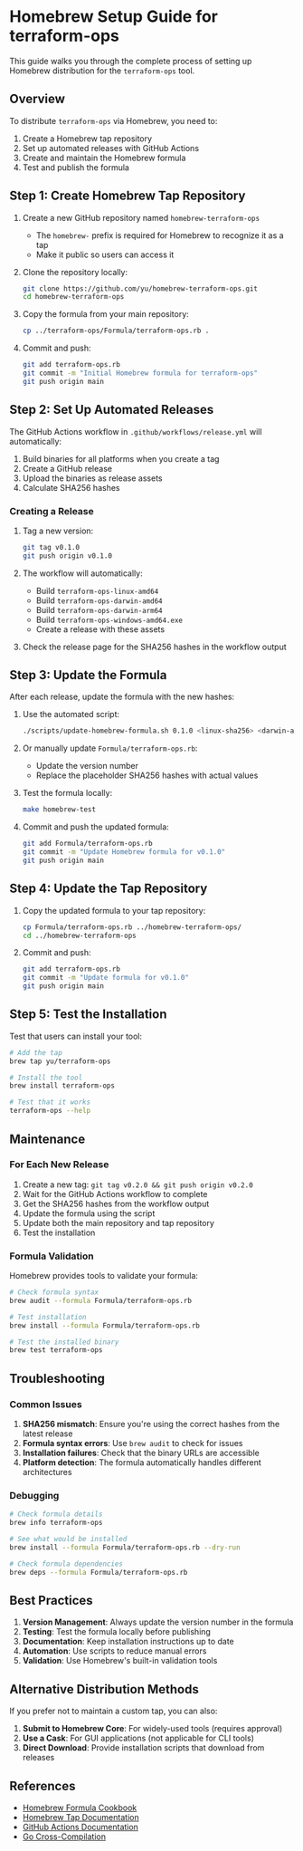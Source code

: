 # Homebrew Setup Guide for terraform-ops

This guide walks you through the complete process of setting up Homebrew distribution for the `terraform-ops` tool.

## Overview

To distribute `terraform-ops` via Homebrew, you need to:

1. Create a Homebrew tap repository
2. Set up automated releases with GitHub Actions
3. Create and maintain the Homebrew formula
4. Test and publish the formula

## Step 1: Create Homebrew Tap Repository

1. Create a new GitHub repository named `homebrew-terraform-ops`
   - The `homebrew-` prefix is required for Homebrew to recognize it as a tap
   - Make it public so users can access it

2. Clone the repository locally:

   ```bash
   git clone https://github.com/yu/homebrew-terraform-ops.git
   cd homebrew-terraform-ops
   ```

3. Copy the formula from your main repository:

   ```bash
   cp ../terraform-ops/Formula/terraform-ops.rb .
   ```

4. Commit and push:
   ```bash
   git add terraform-ops.rb
   git commit -m "Initial Homebrew formula for terraform-ops"
   git push origin main
   ```

## Step 2: Set Up Automated Releases

The GitHub Actions workflow in `.github/workflows/release.yml` will automatically:

1. Build binaries for all platforms when you create a tag
2. Create a GitHub release
3. Upload the binaries as release assets
4. Calculate SHA256 hashes

### Creating a Release

1. Tag a new version:

   ```bash
   git tag v0.1.0
   git push origin v0.1.0
   ```

2. The workflow will automatically:
   - Build `terraform-ops-linux-amd64`
   - Build `terraform-ops-darwin-amd64`
   - Build `terraform-ops-darwin-arm64`
   - Build `terraform-ops-windows-amd64.exe`
   - Create a release with these assets

3. Check the release page for the SHA256 hashes in the workflow output

## Step 3: Update the Formula

After each release, update the formula with the new hashes:

1. Use the automated script:

   ```bash
   ./scripts/update-homebrew-formula.sh 0.1.0 <linux-sha256> <darwin-amd64-sha256> <darwin-arm64-sha256>
   ```

2. Or manually update `Formula/terraform-ops.rb`:
   - Update the version number
   - Replace the placeholder SHA256 hashes with actual values

3. Test the formula locally:

   ```bash
   make homebrew-test
   ```

4. Commit and push the updated formula:
   ```bash
   git add Formula/terraform-ops.rb
   git commit -m "Update Homebrew formula for v0.1.0"
   git push origin main
   ```

## Step 4: Update the Tap Repository

1. Copy the updated formula to your tap repository:

   ```bash
   cp Formula/terraform-ops.rb ../homebrew-terraform-ops/
   cd ../homebrew-terraform-ops
   ```

2. Commit and push:
   ```bash
   git add terraform-ops.rb
   git commit -m "Update formula for v0.1.0"
   git push origin main
   ```

## Step 5: Test the Installation

Test that users can install your tool:

```bash
# Add the tap
brew tap yu/terraform-ops

# Install the tool
brew install terraform-ops

# Test that it works
terraform-ops --help
```

## Maintenance

### For Each New Release

1. Create a new tag: `git tag v0.2.0 && git push origin v0.2.0`
2. Wait for the GitHub Actions workflow to complete
3. Get the SHA256 hashes from the workflow output
4. Update the formula using the script
5. Update both the main repository and tap repository
6. Test the installation

### Formula Validation

Homebrew provides tools to validate your formula:

```bash
# Check formula syntax
brew audit --formula Formula/terraform-ops.rb

# Test installation
brew install --formula Formula/terraform-ops.rb

# Test the installed binary
brew test terraform-ops
```

## Troubleshooting

### Common Issues

1. **SHA256 mismatch**: Ensure you're using the correct hashes from the latest release
2. **Formula syntax errors**: Use `brew audit` to check for issues
3. **Installation failures**: Check that the binary URLs are accessible
4. **Platform detection**: The formula automatically handles different architectures

### Debugging

```bash
# Check formula details
brew info terraform-ops

# See what would be installed
brew install --formula Formula/terraform-ops.rb --dry-run

# Check formula dependencies
brew deps --formula Formula/terraform-ops.rb
```

## Best Practices

1. **Version Management**: Always update the version number in the formula
2. **Testing**: Test the formula locally before publishing
3. **Documentation**: Keep installation instructions up to date
4. **Automation**: Use scripts to reduce manual errors
5. **Validation**: Use Homebrew's built-in validation tools

## Alternative Distribution Methods

If you prefer not to maintain a custom tap, you can also:

1. **Submit to Homebrew Core**: For widely-used tools (requires approval)
2. **Use a Cask**: For GUI applications (not applicable for CLI tools)
3. **Direct Download**: Provide installation scripts that download from releases

## References

- [Homebrew Formula Cookbook](https://docs.brew.sh/Formula-Cookbook)
- [Homebrew Tap Documentation](https://docs.brew.sh/Taps)
- [GitHub Actions Documentation](https://docs.github.com/en/actions)
- [Go Cross-Compilation](https://golang.org/doc/install/source#environment)
